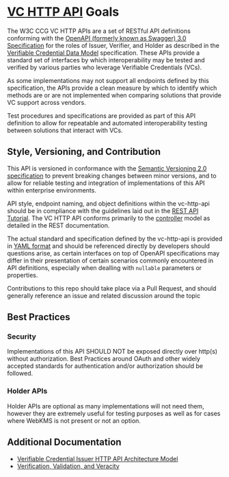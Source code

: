 # [VC HTTP API](https://github.com/w3c-ccg/vc-http-api/) Goals

The W3C CCG VC HTTP APIs are a set of RESTful API definitions conforming with the [OpenAPI (formerly known as Swagger) 3.0 Specification](https://swagger.io/specification/) for the roles of Issuer, Verifier, and Holder as described in the [Verifiable Credential Data Model](https://www.w3.org/TR/vc-data-model/) specification.  These APIs provide a standard set of interfaces by which interoperability may be tested and verified by various parties who leverage Verifiable Credentials (VCs).

As some implementations may not support all endpoints defined by this specification, the APIs provide a clean measure by which to identify which methods are or are not implemented when comparing solutions that provide VC support across vendors.

Test procedures and specifications are provided as part of this API definition to allow for repeatable and automated interoperability testing between solutions that interact with VCs.

## Style, Versioning, and Contribution
This API is versioned in conformance with the [Semantic Versioning 2.0 specification](https://semver.org/) to prevent breaking changes between minor versions, and to allow for reliable testing and integration of implementations of this API within enterprise environments.

API style, endpoint naming, and object definitions within the vc-http-api should be in compliance with the guidelines laid out in the [REST API Tutorial](https://restfulapi.net/).  The VC HTTP API conforms primarily to the [controller](https://restfulapi.net/resource-naming/) model as detailed in the REST documentation.

The actual standard and specification defined by the vc-http-api is provided in [YAML format](./vc-http-api.yml) and should be referenced directly by developers should questions arise, as certain interfaces on top of OpenAPI specifications may differ in their presentation of certain scenarios commonly encountered in API definitions, especially when dealling with `nullable` parameters or properties.

Contributions to this repo should take place via a Pull Request, and should generally reference an issue and related discussion around the topic 

## Best Practices

### Security

Implementations of this API SHOULD NOT be exposed directly over http(s) without authorization.  Best Practices around OAuth and other widely accepted standards for authentication and/or authorization should be followed.

### Holder APIs 

Holder APIs are optional as many implementations will not need them, however they are extremely useful for testing purposes as well as for cases where WebKMS is not present or not an option.

## Additional Documentation

- [Verifiable Credential Issuer HTTP API Architecture Model](architecture.md)
- [Verification, Validation, and Veracity](verification.md)
